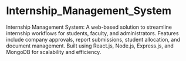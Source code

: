 # Internship_Management_System
Internship Management System: A web-based solution to streamline internship workflows for students, faculty, and administrators. Features include company approvals, report submissions, student allocation, and document management. Built using React.js, Node.js, Express.js, and MongoDB for scalability and efficiency.

